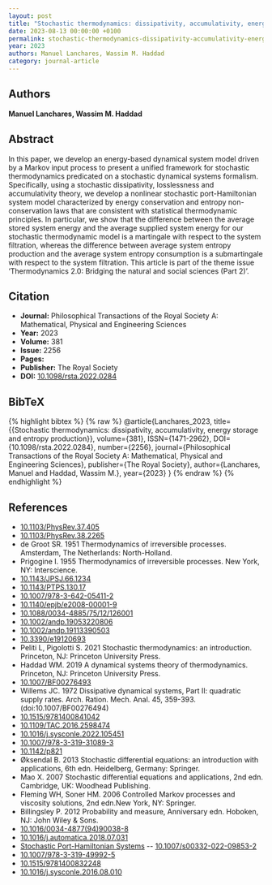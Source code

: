 ```yaml
---
layout: post
title: "Stochastic thermodynamics: dissipativity, accumulativity, energy storage and entropy production"
date: 2023-08-13 00:00:00 +0100
permalink: stochastic-thermodynamics-dissipativity-accumulativity-energy-storage-and-entropy-production
year: 2023
authors: Manuel Lanchares, Wassim M. Haddad
category: journal-article
---
```

 
## Authors
**Manuel Lanchares, Wassim M. Haddad**
 
## Abstract
In this paper, we develop an energy-based dynamical system model driven by a Markov input process to present a unified framework for stochastic thermodynamics predicated on a stochastic dynamical systems formalism. Specifically, using a stochastic dissipativity, losslessness and accumulativity theory, we develop a nonlinear stochastic port-Hamiltonian system model characterized by energy conservation and entropy non-conservation laws that are consistent with statistical thermodynamic principles. In particular, we show that the difference between the average stored system energy and the average supplied system energy for our stochastic thermodynamic model is a martingale with respect to the system filtration, whereas the difference between average system entropy production and the average system entropy consumption is a submartingale with respect to the system filtration. This article is part of the theme issue ‘Thermodynamics 2.0: Bridging the natural and social sciences (Part 2)’.
 
## Citation
- **Journal:** Philosophical Transactions of the Royal Society A: Mathematical, Physical and Engineering Sciences
- **Year:** 2023
- **Volume:** 381
- **Issue:** 2256
- **Pages:** 
- **Publisher:** The Royal Society
- **DOI:** [10.1098/rsta.2022.0284](https://doi.org/10.1098/rsta.2022.0284)
 
## BibTeX
{% highlight bibtex %}
{% raw %}
@article{Lanchares_2023,
  title={{Stochastic thermodynamics: dissipativity, accumulativity, energy storage and entropy production}},
  volume={381},
  ISSN={1471-2962},
  DOI={10.1098/rsta.2022.0284},
  number={2256},
  journal={Philosophical Transactions of the Royal Society A: Mathematical, Physical and Engineering Sciences},
  publisher={The Royal Society},
  author={Lanchares, Manuel and Haddad, Wassim M.},
  year={2023}
}
{% endraw %}
{% endhighlight %}
 
## References
- [10.1103/PhysRev.37.405](https://doi.org/10.1103/PhysRev.37.405)
- [10.1103/PhysRev.38.2265](https://doi.org/10.1103/PhysRev.38.2265)
- de Groot SR. 1951 Thermodynamics of irreversible processes. Amsterdam, The Netherlands: North-Holland.
- Prigogine I. 1955 Thermodynamics of irreversible processes. New York, NY: Interscience.
- [10.1143/JPSJ.66.1234](https://doi.org/10.1143/JPSJ.66.1234)
- [10.1143/PTPS.130.17](https://doi.org/10.1143/PTPS.130.17)
- [10.1007/978-3-642-05411-2](https://doi.org/10.1007/978-3-642-05411-2)
- [10.1140/epjb/e2008-00001-9](https://doi.org/10.1140/epjb/e2008-00001-9)
- [10.1088/0034-4885/75/12/126001](https://doi.org/10.1088/0034-4885/75/12/126001)
- [10.1002/andp.19053220806](https://doi.org/10.1002/andp.19053220806)
- [10.1002/andp.19113390503](https://doi.org/10.1002/andp.19113390503)
- [10.3390/e19120693](https://doi.org/10.3390/e19120693)
- Peliti L, Pigolotti S. 2021 Stochastic thermodynamics: an introduction. Princeton, NJ: Princeton University Press.
- Haddad WM. 2019 A dynamical systems theory of thermodynamics. Princeton, NJ: Princeton University Press.
- [10.1007/BF00276493](https://doi.org/10.1007/BF00276493)
- Willems JC. 1972 Dissipative dynamical systems, Part II: quadratic supply rates. Arch. Ration. Mech. Anal. 45, 359-393. (doi:10.1007/BF00276494)
- [10.1515/9781400841042](https://doi.org/10.1515/9781400841042)
- [10.1109/TAC.2016.2598474](https://doi.org/10.1109/TAC.2016.2598474)
- [10.1016/j.sysconle.2022.105451](https://doi.org/10.1016/j.sysconle.2022.105451)
- [10.1007/978-3-319-31089-3](https://doi.org/10.1007/978-3-319-31089-3)
- [10.1142/p821](https://doi.org/10.1142/p821)
- Øksendal B. 2013 Stochastic differential equations: an introduction with applications, 6th edn. Heidelberg, Germany: Springer.
- Mao X. 2007 Stochastic differential equations and applications, 2nd edn. Cambridge, UK: Woodhead Publishing.
- Fleming WH, Soner HM. 2006 Controlled Markov processes and viscosity solutions, 2nd edn.New York, NY: Springer.
- Billingsley P. 2012 Probability and measure, Anniversary edn. Hoboken, NJ: John Wiley & Sons.
- [10.1016/0034-4877(94)90038-8](https://doi.org/10.1016/0034-4877(94)90038-8)
- [10.1016/j.automatica.2018.07.031](https://doi.org/10.1016/j.automatica.2018.07.031)
- [Stochastic Port-Hamiltonian Systems](stochastic-port-hamiltonian-systems) -- [10.1007/s00332-022-09853-2](https://doi.org/10.1007/s00332-022-09853-2)
- [10.1007/978-3-319-49992-5](https://doi.org/10.1007/978-3-319-49992-5)
- [10.1515/9781400832248](https://doi.org/10.1515/9781400832248)
- [10.1016/j.sysconle.2016.08.010](https://doi.org/10.1016/j.sysconle.2016.08.010)

